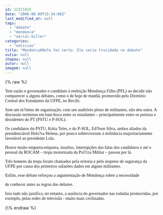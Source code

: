 ```yaml
---
id: 12371825
date: "2006-08-09T15:34:00Z"
last_modified_at: null
tags:
  - "debate"
  - "mendonca"
  - "serial-killer"
categories:
  - "noticias"
title: "Mendon\u00e7a fez certo. Ele seria trucidado no debate"
sutia: null
chapeu: null
autor: null
imagem: null
---
```

{\% raw %}
<p><P><FONT face=Verdana>Tem razão o governador e candidato à reeleição Mendonça Filho (PFL) ao decidir não comparecer a alguns debates, como o de hoje de manhã, promovido pelo Diretório Central dos Estudantes da UFPE, no Recife.</FONT></P></p>
<p><P><FONT face=Verdana>Sem um m?nimo de organização, com um auditório pleno de militantes, não deu outra. A discussão terminou em bate-boca entre os estudantes – principalmente entre os petistas e dissidentes do PT (PSTU e P-SOL).</FONT></P></p>
<p><P><FONT face=Verdana>Os candidatos do PSTU, Kátia Teles, e do P-SOL, Ed?lson Silva, ambos aliados da presidenciável Helo?sa Helena, por pouco sobreviveram à militância majoritariamente favorável ao presidente Lula.</FONT></P></p>
<p><P><FONT face=Verdana>Houve muito empurra-empurra, insultos, interrupções das falas dos candidatos e até o pessoal da ROCAM – tropa motorizada da Pol?cia Militar – passou por lá. </FONT></P></p>
<p><P><FONT face=Verdana>Três homens da tropa foram chamados pela reitoria e pelo inspetor de segurança da UFPE por causa dos primeiros safanões dados em alguns militantes.</FONT></P></p>
<p><P><FONT face=Verdana>Enfim, esse debate reforçou a argumentação de Mendonça sobre a necessidade</p>
<p> de conhecer antes as regras dos debates.</FONT></P></p>
<p><P><FONT face=Verdana>Isso tudo não justifica, no entanto, a ausência do governador nas rodadas promovidas, por exemplo, pelas redes de televisão - muito mais civilizadas.</FONT></P> </p>
{\% endraw %}